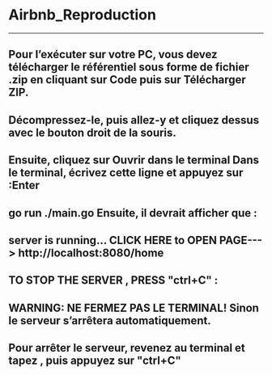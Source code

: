 # Airbnb_Reproduction
----
Pour l’exécuter sur votre PC, vous devez télécharger le référentiel sous forme de fichier .zip en cliquant sur Code puis sur Télécharger ZIP.
----
Décompressez-le, puis allez-y et cliquez dessus avec le bouton droit de la souris.
---
Ensuite, cliquez sur Ouvrir dans le terminal Dans le terminal, écrivez cette ligne et appuyez sur :Enter
---
go run ./main.go Ensuite, il devrait afficher que :
---
server is running... CLICK HERE to OPEN PAGE---> http://localhost:8080/home 
---
TO STOP THE SERVER , PRESS "ctrl+C" : 
---
WARNING: NE FERMEZ PAS LE TERMINAL! Sinon le serveur s’arrêtera automatiquement.
---
Pour arrêter le serveur, revenez au terminal et tapez , puis appuyez sur "ctrl+C" 
---
